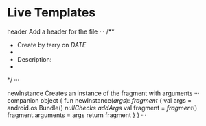 # Live Templates

header
Add a header for the file
···
/**
* Create by terry on $DATE$
* 
* Description:
*
*/
···

newInstance
Creates an instance of the fragment with arguments
···
companion object {
    fun newInstance($args$): $fragment$ {
      val args = android.os.Bundle()
      $nullChecks$
      $addArgs$
      val fragment = $fragment$()
      fragment.arguments = args
      return fragment
    }
}
···
